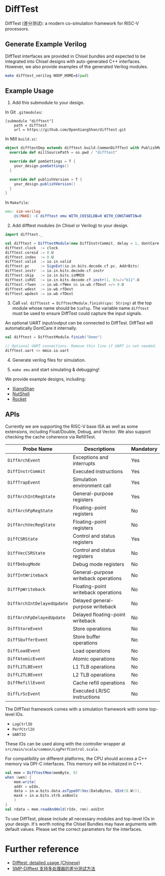 # DiffTest

DiffTest (差分测试): a modern co-simulation framework for RISC-V processors.

## Generate Example Verilog

DiffTest interfaces are provided in Chisel bundles and expected to be integrated
into Chisel designs with auto-generated C++ interfaces.
However, we also provide examples of the generated Verilog modules.

```bash
make difftest_verilog NOOP_HOME=$(pwd)
```

## Example Usage

1. Add this submodule to your design.

In Git `.gitmodules`:
```
[submodule "difftest"]
	path = difftest
	url = https://github.com/OpenXiangShan/difftest.git
```

In Mill `build.sc`:
```scala
object difftestDep extends difftest.build.CommonDiffTest with PublishModule {
  override def millSourcePath = os.pwd / "difftest"

  override def pomSettings = T {
    your_design.pomSettings()
  }

  override def publishVersion = T {
    your_design.publishVersion()
  }
}
```

In `Makefile`:
```Makefile
emu: sim-verilog
	@$(MAKE) -C difftest emu WITH_CHISELDB=0 WITH_CONSTANTIN=0
```

2. Add difftest modules (in Chisel or Verilog) to your design.
```scala
import difftest._

val difftest = DifftestModule(new DiffInstrCommit, delay = 1, dontCare = true)
difftest.clock  := clock
difftest.coreid := 0.U
difftest.index  := 0.U
difftest.valid  := io.in.valid
difftest.pc     := SignExt(io.in.bits.decode.cf.pc, AddrBits)
difftest.instr  := io.in.bits.decode.cf.instr
difftest.skip   := io.in.bits.isMMIO
difftest.isRVC  := io.in.bits.decode.cf.instr(1, 0)=/="b11".U
difftest.rfwen  := io.wb.rfWen && io.wb.rfDest =/= 0.U
difftest.wdest  := io.wb.rfDest
difftest.wpdest := io.wb.rfDest
```

3. Call `val difftesst = DifftestModule.finish(cpu: String)` at the top module whose name should be `SimTop`. The variable name `difftest` must be used to ensure DiffTest could capture the input signals.

An optional UART input/output can be connected to DiffTest. DiffTest will automatically DontCare it internally.

```scala
val difftest = DifftestModule.finish("Demo")

// Optional UART connections. Remove this line if UART is not needed.
difftest.uart <> mmio.io.uart
```

4. Generate verilog files for simulation.

5. `make emu` and start simulating & debugging!

We provide example designs, including:
- [XiangShan](https://github.com/OpenXiangShan/XiangShan)
- [NutShell](https://github.com/OSCPU/NutShell/tree/dev-difftest)
- [Rocket](https://github.com/OpenXiangShan/rocket-chip/tree/dev-difftest)

## APIs

Currently we are supporting the RISC-V base ISA as well as some extensions,
including Float/Double, Debug, and Vector. We also support checking the cache
coherence via RefillTest.

| Probe Name | Descriptions | Mandatory |
| ---------- | ------------ | --------- |
| `DiffArchEvent` | Exceptions and interrupts | Yes |
| `DiffInstrCommit` | Executed instructions | Yes |
| `DiffTrapEvent` | Simulation environment call | Yes |
| `DiffArchIntRegState` | General-purpose registers | Yes |
| `DiffArchFpRegState` | Floating-point registers | No |
| `DiffArchVecRegState` | Floating-point registers | No |
| `DiffCSRState` | Control and status registers | Yes |
| `DiffVecCSRState` | Control and status registers | No |
| `DiffDebugMode` | Debug mode registers | No |
| `DiffIntWriteback` | General-purpose writeback operations | No |
| `DiffFpWriteback` | Floating-point writeback operations | No |
| `DiffArchIntDelayedUpdate` | Delayed general-purpose writeback | No |
| `DiffArchFpDelayedUpdate` | Delayed floating-point writeback | No |
| `DiffStoreEvent` | Store operations | No |
| `DiffSbufferEvent` | Store buffer operations | No |
| `DiffLoadEvent` | Load operations | No |
| `DiffAtomicEvent` | Atomic operations | No |
| `DiffL1TLBEvent` | L1 TLB operations | No |
| `DiffL2TLBEvent` | L2 TLB operations | No |
| `DiffRefillEvent` | Cache refill operations | No |
| `DiffLrScEvent` | Executed LR/SC instructions | No |

The DiffTest framework comes with a simulation framework with some top-level IOs.
* `LogCtrlIO`
* `PerfCtrlIO`
* `UARTIO`

These IOs can be used along with the controller wrapper at `src/main/scala/common/LogPerfControl.scala`.

For compatibility on different platforms, the CPU should access a C++ memory via
DPI-C interfaces. This memory will be initialized in C++.

```scala
val mem = DifftestMem(memByte, 8)
when (wen) {
    mem.write(
    addr = wIdx,
    data = in.w.bits.data.asTypeOf(Vec(DataBytes, UInt(8.W))),
    mask = in.w.bits.strb.asBools
    )
}
val rdata = mem.readAndHold(rIdx, ren).asUInt
```

To use DiffTest, please include all necessary modules and top-level IOs in your design.
It's worth noting the Chisel Bundles may have arguments with default values.
Please set the correct parameters for the interfaces.

# Further reference

* [Difftest: detailed usage (Chinese)](./doc/usage.md)
* [SMP-Difftest 支持多处理器的差分测试方法](https://github.com/OpenXiangShan/XiangShan-doc/blob/main/slides/20210624-RVWC-SMP-Difftest%20%E6%94%AF%E6%8C%81%E5%A4%9A%E5%A4%84%E7%90%86%E5%99%A8%E7%9A%84%E5%B7%AE%E5%88%86%E6%B5%8B%E8%AF%95%E6%96%B9%E6%B3%95.pdf)